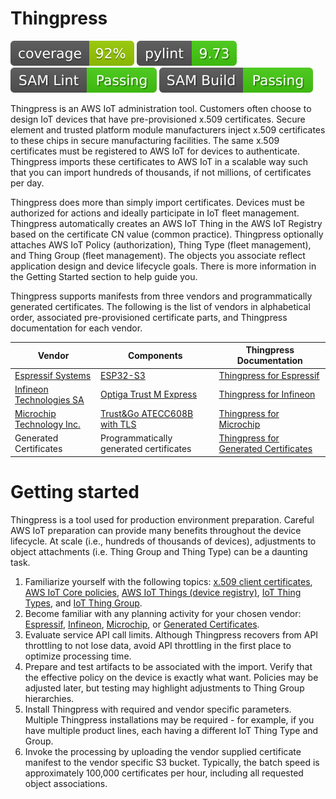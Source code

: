 # Thingpress

![Coverage](.github/coverage.svg)
![pylint](.github/linting.svg)
![samlint](.github/samlint.svg)
![sambuild](.github/sambuild.svg)

Thingpress is an AWS IoT administration tool. Customers often choose to design IoT devices that have pre-provisioned x.509 certificates. Secure element and trusted platform module manufacturers inject x.509 certificates to these chips in secure manufacturing facilities. The same x.509 certificates must be registered to AWS IoT for devices to authenticate. Thingpress imports these certificates to AWS IoT in a scalable way such that you can import hundreds of thousands, if not millions, of certificates per day.

Thingpress does more than simply import certificates. Devices must be authorized for actions and ideally participate in IoT fleet management. Thingpress automatically creates an AWS IoT Thing in the AWS IoT Registry based on the certificate CN value (common practice). Thingpress optionally attaches AWS IoT Policy (authorization), Thing Type (fleet management), and Thing Group (fleet management). The objects you associate reflect application design and device lifecycle goals. There is more information in the Getting Started section to help guide you.

Thingpress supports manifests from three vendors and programmatically generated certificates. The following is the list
of vendors in alphabetical order, associated pre-provisioned certificate
parts, and Thingpress documentation for each vendor.

| Vendor    | Components | Thingpress<br/>Documentation | 
| --------- | ---------- | ---------------------------- |
| [Espressif Systems](https://www.espressif.com/) | [ESP32-S3](https://www.espressif.com/en/products/socs/esp32-s3) | [Thingpress for Espressif](doc/espressif.md) |
| [Infineon Technologies SA](https://www.infineon.com/) | [Optiga Trust M Express](https://www.infineon.com/cms/en/product/security-smart-card-solutions/optiga-embedded-security-solutions/optiga-trust/optiga-trust-m-express/)| [Thingpress for Infineon](doc/infineon.md) |
| [Microchip Technology Inc.](https://www.microchip.com/) | [Trust&Go ATECC608B with TLS](https://www.microchip.com/en-us/products/security/trust-platform/trust-and-go/trust-and-go-tls) | [Thingpress for Microchip](doc/microchip.md) |
| Generated Certificates | Programmatically generated certificates | [Thingpress for Generated Certificates](doc/generated.md) |

# Getting started

Thingpress is a tool used for production environment preparation.
Careful AWS IoT preparation can provide many benefits throughout
the device lifecycle. At scale (i.e., hundreds of thousands of
devices), adjustments to object attachments (i.e. Thing Group and
Thing Type) can be a daunting task.

1. Familiarize yourself with the following topics:
   [x.509 client certificates](https://docs.aws.amazon.com/iot/latest/developerguide/x509-client-certs.html),
   [AWS IoT Core policies](https://docs.aws.amazon.com/iot/latest/developerguide/iot-policies.html),
   [AWS IoT Things (device registry)](https://docs.aws.amazon.com/iot/latest/developerguide/thing-registry.html), 
   [IoT Thing Types](https://docs.aws.amazon.com/iot/latest/developerguide/thing-types.html), and
   [IoT Thing Group](https://docs.aws.amazon.com/iot/latest/developerguide/thing-groups.html).
2. Become familiar with any planning activity for your chosen vendor: [Espressif](doc/espressif.md), [Infineon](doc/infineon.md), [Microchip](doc/microchip.md), or [Generated Certificates](doc/generated.md).
3. Evaluate service API call limits. Although Thingpress recovers from
   API throttling to not lose data, avoid API throttling in the
   first place to optimize processing time.
3. Prepare and test artifacts to be associated with the import.
   Verify that the effective policy on the device is exactly what
   want. Policies may be adjusted later, but testing may highlight
   adjustments to Thing Group hierarchies.
4. Install Thingpress with required and vendor specific parameters.
   Multiple Thingpress installations may be required - for example,
   if you have multiple product lines, each having a different
   IoT Thing Type and Group.
5. Invoke the processing by uploading the vendor supplied certificate
   manifest to the vendor specific S3 bucket. Typically, the batch
   speed is approximately 100,000 certificates per hour, including
   all requested object associations.

